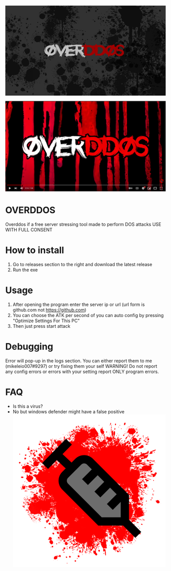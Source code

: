 ![OVERDDOS](https://github.com/Darklisted/overddos/blob/main/overddos.png)

[![OVERDDOS V5 Trailer](https://github.com/Darklisted/overddos/blob/main/overddos_media.PNG)](https://www.youtube.com/watch?v=ImGmviGufDU)

# OVERDDOS
Overddos if a free server stressing tool made to perform DOS attacks
USE WITH FULL CONSENT
# How to install
1. Go to releases section to the right and download the latest release
2. Run the exe
# Usage
1. After opening the program enter the server ip or url (url form is github.com not https://github.com)
2. You can choose the ATK per second of you can auto config by pressing "Optimize Settings For This PC"
3. Then just press start attack
# Debugging
Error will pop-up in the logs section. You can either report them to me (mikeleio007#9297) or try fixing them your self
WARNING! Do not report any config errors or errors with your setting report ONLY program errors.
# FAQ
- Is this a virus?
- No but windows defender might have a false positive
![OVERDDOS](https://github.com/Darklisted/overddos/blob/main/overdos_icon.png)
